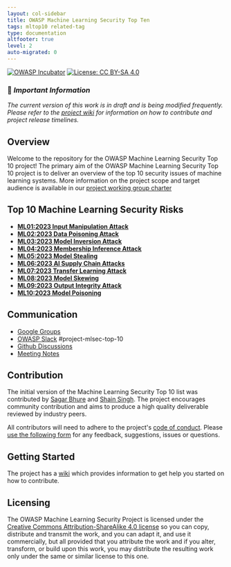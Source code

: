 ```yaml
---
layout: col-sidebar
title: OWASP Machine Learning Security Top Ten
tags: mltop10 related-tag
type: documentation
altfooter: true
level: 2
auto-migrated: 0
---
```


[![OWASP Incubator](https://img.shields.io/badge/owasp-incubator-blue.svg)](https://owasp.org/projects/)
[![License: CC BY-SA 4.0](https://img.shields.io/badge/License-CC%20BY--SA%204.0-lightgrey.svg)](https://creativecommons.org/licenses/by-sa/4.0/)

### 📌 _**Important Information**_

_The current version of this work is in draft and is being modified frequently.
Please refer to the
[project wiki](https://github.com/OWASP/www-project-machine-learning-security-top-10/wiki)
for information on how to contribute and project release timelines._

## Overview

Welcome to the repository for the OWASP Machine Learning Security Top 10
project! The primary aim of the OWASP Machine Learning Security Top 10 project
is to deliver an overview of the top 10 security issues of machine learning
systems. More information on the project scope and target audience is available
in our
[project working group charter](https://owasp.org/www-project-machine-learning-security-top-10#div-charter)

## Top 10 Machine Learning Security Risks

- [**ML01:2023 Input Manipulation Attack**](/docs/ML01_2023-Input_Manipulation_Attack.md)
- [**ML02:2023 Data Poisoning Attack**](/docs/ML02_2023-Data_Poisoning_Attack.md)
- [**ML03:2023 Model Inversion Attack**](/docs/ML03_2023-Model_Inversion_Attack.md)
- [**ML04:2023 Membership Inference Attack**](/docs/ML04_2023-Membership_Inference_Attack.md)
- [**ML05:2023 Model Stealing**](/docs/ML05_2023-Model_Stealing.md)
- [**ML06:2023 AI Supply Chain Attacks**](/docs/ML06_2023-AI_Supply_Chain_Attacks.md)
- [**ML07:2023 Transfer Learning Attack**](/docs/ML07_2023-Transfer_Learning_Attack.md)
- [**ML08:2023 Model Skewing**](/docs/ML08_2023-Model_Skewing.md)
- [**ML09:2023 Output Integrity Attack**](/docs/ML09_2023-Output_Integrity_Attack.md)
- [**ML10:2023 Model Poisoning**](/docs/ML10_2023-Model_Poisoning.md)

## Communication

- [Google Groups](https://groups.google.com/u/1/a/owasp.org/g/project-machine-learning-security-top-ten)
- [OWASP Slack](https://owasp.org/slack/invite) #project-mlsec-top-10
- [Github Discussions](https://github.com/OWASP/www-project-machine-learning-security-top-10/discussions)
- [Meeting Notes](https://github.com/OWASP/www-project-machine-learning-security-top-10/issues?q=label%3Ameeting)

## Contribution

The initial version of the Machine Learning Security Top 10 list was contributed
by [Sagar Bhure](mailto:sagar.bhure@owasp.org) and
[Shain Singh](mailto:shain.singh@owasp.org). The project encourages community
contribution and aims to produce a high quality deliverable reviewed by industry
peers.

All contributors will need to adhere to the project's
[code of conduct](https://github.com/OWASP/www-project-machine-learning-security-top-10/blob/master/CODE_OF_CONDUCT.md).
Please
[use the following form](https://github.com/OWASP/www-project-machine-learning-security-top-10/issues/new?assignees=shsingh&labels=issues%2Fgeneral%2Cissues%2Ftriage&projects=&template=feedback-report.yaml&title=%5BFEEDBACK%5D%3A+)
for any feedback, suggestions, issues or questions.

## Getting Started

The project has a
[wiki](https://github.com/OWASP/www-project-machine-learning-security-top-10/wiki)
which provides information to get help you started on how to contribute.

## Licensing

The OWASP Machine Learning Security Project is licensed under the
[Creative
Commons Attribution-ShareAlike 4.0 license](https://creativecommons.org/licenses/by-sa/4.0/)
so you can copy, distribute and transmit the work, and you can adapt it, and use
it commercially, but all provided that you attribute the work and if you alter,
transform, or build upon this work, you may distribute the resulting work only
under the same or similar license to this one.
